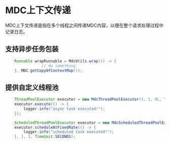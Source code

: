 # MDC上下文传递

MDC上下文传递是指在多个线程之间传递MDC内容，以便在整个请求处理过程中记录日志。

## 支持异步任务包装

```java
    Runnable wrapRunnable = MdcUtils.wrap(() -> {
                // do something
    }, MDC.getCopyOfContextMap());
```

## 提供自定义线程池

```java
    ThreadPoolExecutor executor = new MdcThreadPoolExecutor(1, 1, 0L, TimeUnit.MILLISECONDS,new LinkedBlockingQueue<>());
    executor.execute(() -> {
        logger.info("async task executed!");
    });

    ScheduledThreadPoolExecutor executor = new MdcScheduledThreadPoolExecutor(1);
    executor.scheduleAtFixedRate(() -> {
        logger.info("scheduled task executed!");
    }, 1, 1, TimeUnit.SECONDS);
```